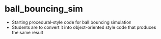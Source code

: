 # ball_bouncing_sim

- Starting procedural-style code for ball bouncing simulation
- Students are to convert it into object-oriented style code that produces the same result
